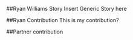 ##Ryan Williams Story
Insert Generic Story here

##Ryan Contribution
This is my contribution?


##Partner contribution